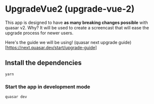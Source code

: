 # UpgradeVue2 (upgrade-vue-2)

This app is designed to have **as many breaking changes possible** with quasar v2.
Why?
It will be used to create a screencast that will ease the upgrade process for newer users.

Here's the guide we will be using! (quasar next upgrade guide)[https://next.quasar.dev/start/upgrade-guide]

## Install the dependencies
```bash
yarn
```

### Start the app in development mode
```bash
quasar dev
```